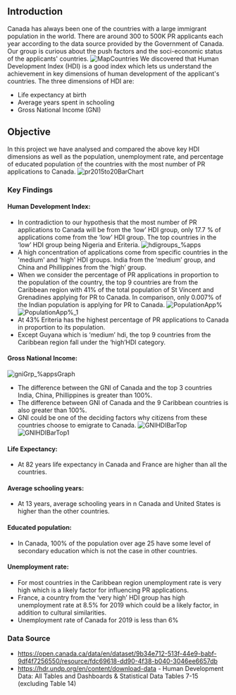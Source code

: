 ## Introduction
Canada has always been one of the countries with a large immigrant population in the world. There are around 300 to 500K PR applicants each year 
according to the data source provided by the Government of Canada. Our group is curious about the push factors and the soci-economic status of the applicants'
countries.
![MapCountries](https://user-images.githubusercontent.com/58715002/184694859-88442b30-69d2-44f8-87ad-e8e7a568e206.png)
We discovered that Human Development Index (HDI) is a good index which lets us understand the achievement in key dimensions of human development
of the applicant's countries. The three dimensions of HDI are: 
- Life expectancy at birth 
- Average years spent in schooling 
- Gross National Income (GNI)

## Objective
In this project we have analysed and compared the above key HDI dimensions as well as the population, unemployment rate, and percentage of educated population of the countries with the most number of PR applications to Canada.
![pr2015to20BarChart](https://user-images.githubusercontent.com/58715002/184933861-6b305f40-f113-40e0-9c69-fe3cdea35311.png)

### Key Findings
#### Human Development Index:
- In contradiction to our hypothesis that the most number of PR applications to Canada will be from the ‘low’ HDI group, only 17.7 % of applications come from the ‘low’ HDI group. The top countries in the ‘low’ HDI group being Nigeria and Eriteria.
![hdigroups_%apps](https://user-images.githubusercontent.com/58715002/184934086-6c35bdf6-18e9-49a4-abc4-a300e629c9ff.png)
- A high concentration of applications come from specific countries in the 'medium' and 'high' HDI groups. India from the ‘medium’ group, and China and Phillippines from the ‘high’ group.
- When we consider the percentage of PR applications in proportion to the population of the country, the top 9 countries are from the Caribbean region with 41% of the total population of St Vincent and Grenadines applying for PR to Canada. In comparison, only 0.007% of the Indian population is applying for PR to Canada.
![PopulationApp%](https://user-images.githubusercontent.com/58715002/184934206-497da73e-b611-412d-8c53-96364bbc2031.png)
![PopulationApp%_1](https://user-images.githubusercontent.com/58715002/184934284-3bf34f57-5ddd-45a2-8911-44a74716e0ac.png)
- At 43% Eriteria has the highest percentage of PR applications to Canada in proportion to its population.
- Except Guyana which is ‘medium’ hdi, the top 9 countries from the Caribbean region fall under the ‘high’HDI category.

#### Gross National Income:
![gniGrp_%appsGraph](https://user-images.githubusercontent.com/58715002/184934154-18c893e9-ff48-4c46-b87e-230c30d11bd7.png)
- The difference between the GNI of Canada and the top 3 countries India, China, Phillippines is greater than 100%.
- The difference between GNI of Canada and the 9 Caribbean countries is also greater than 100%.
- GNI could be one of the deciding factors why citizens from these countries choose to emigrate to Canada.
![GNIHDIBarTop](https://user-images.githubusercontent.com/58715002/184934389-d8915346-3fec-47c7-87f1-41a2daadcb47.png)
![GNIHDIBarTop1](https://user-images.githubusercontent.com/58715002/184934415-a823dd58-1c4c-483f-be6e-faa1452f97d9.png)

#### Life Expectancy:
- At 82 years life expectancy in Canada and France are higher than all the countries.

#### Average schooling years:
- At 13 years, average schooling years in n Canada and United States is higher than the other countries.

#### Educated population:
- In Canada, 100% of the population over age 25 have some level of secondary education which is not the case in other countries.

#### Unemployment rate:
- For most countries in the Caribbean region unemployment rate is very high which is a likely factor for influencing PR applications.
- France, a country from the ‘very high’ HDI group has high unemployment rate at 8.5% for 2019 which could be a likely factor, in addition to cultural similarities.
- Unemployment rate of Canada for 2019 is less than 6%

### Data Source

- https://open.canada.ca/data/en/dataset/9b34e712-513f-44e9-babf-9df4f7256550/resource/fdc69618-dd90-4f38-b040-3046ee6657db
- https://hdr.undp.org/en/content/download-data - Human Development Data: All Tables and Dashboards & Statistical Data Tables 7-15 (excluding Table 14)


